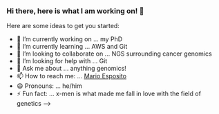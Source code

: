 ### Hi there, here is what I am working on! 👋



Here are some ideas to get you started:

- 🔭 I’m currently working on ... my PhD 
- 🌱 I’m currently learning ... AWS and Git
- 👯 I’m looking to collaborate on ... NGS surrounding cancer genomics
- 🤔 I’m looking for help with ... Git
- 💬 Ask me about ... anything genomics!
- 📫 How to reach me: ... [Mario Esposito](mailto:mario_espo@outlook.com)
- 😄 Pronouns: ... he/him
- ⚡ Fun fact: ... x-men is what made me fall in love with the field of genetics
-->

